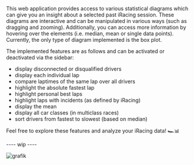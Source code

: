 
This web application provides access to various statistical diagrams which can give you an insight about a selected past iRacing session. These diagrams are interactive and can be manipulated in various ways (such as dragging and zooming). Additionally, you can access more information by hovering over the elements (i.e. median, mean or single data points). Currently, the only type of diagram implemented is the box plot.

The implemented features are as follows and can be activated or deactivated via the sidebar:
- display disconnected or disqualified drivers
- display each individual lap
- compare laptimes of the same lap over all drivers
- highlight the absolute fastest lap
- highlight personal best laps
- highlight laps with incidents (as defined by iRacing)
- display the mean
- display all car classes (in multiclass races)
- sort drivers from fastest to slowest (based on median)

Feel free to explore these features and analyze your iRacing data! 🏎️📊

---- wip ----

![grafik](https://github.com/floriannr24/iRacing_WebApp/assets/104857253/ca0f968f-8904-4c6f-b192-bdbe36db9ac8)


